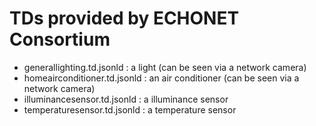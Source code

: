 # TDs provided by ECHONET Consortium
* generallighting.td.jsonld : a light (can be seen via a network camera)
* homeairconditioner.td.jsonld : an air conditioner (can be seen via a network camera)
* illuminancesensor.td.jsonld : a illuminance sensor
* temperaturesensor.td.jsonld : a temperature sensor
